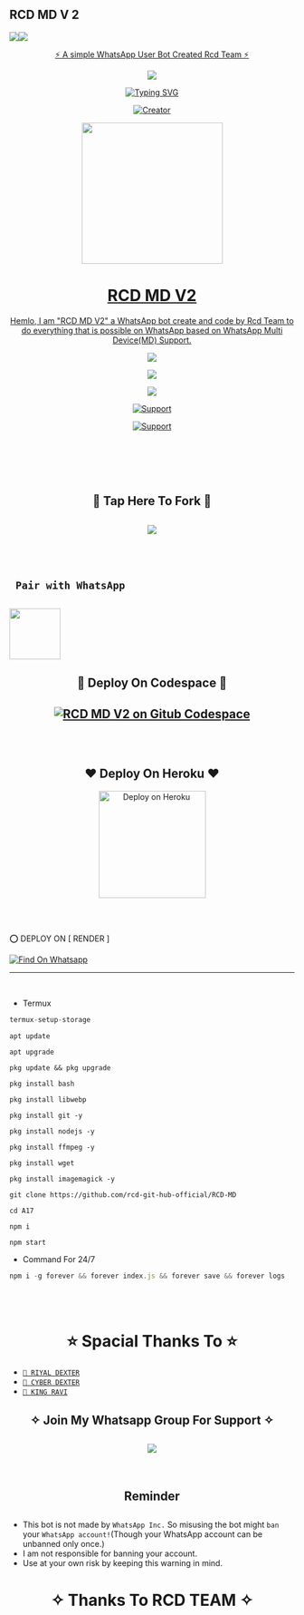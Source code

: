 ## RCD MD V 2
   <a><img src='https://i.imgur.com/LyHic3i.gif'/></a><a><img src='https://i.imgur.com/LyHic3i.gif'/></a>
<p align="center"> 
<u>⚡ A simple WhatsApp User Bot Created Rcd Team ⚡</u>
</p>
<p align="center">
<img src="https://api.shannmoderz.xyz/server/file/JhnZNPg59LpUxYf.jpg"/>       
<p align="center">
  <a href="https://git.io/typing-svg"><img src="https://readme-typing-svg.demolab.com?font=EB+Garamond&weight=800&size=28&duration=4000&pause=1000&random=false&width=435&lines=+•★⃝ RCD-+MD-+V2 BUTTON★⃝•;MULTI-DEVICE+WHATSAPP+BOT;DEVELOPED+BY+RCD+TEAM;RELEASED+DATE+25%2F10%2F2024." alt="Typing SVG" /></a>
 </p>
<p align="center">
<a href="#"><img title="Creator" src="https://img.shields.io/badge/Creator-RCD-TEAM-red.svg?style=for-the-badge&logo=github"></a>
</p>


<p align="center">
   <a href="https://github.com/rcd-git-hub-official">
    <img src="https://files.catbox.moe/wuyr41.jpg" width="249">
     

      
</p>
<h1 align="center"> RCD MD V2
</h1>
<p align="center"> 
  Hemlo, I am "RCD MD V2" a WhatsApp bot create and code by Rcd Team to do everything that is possible on WhatsApp based on WhatsApp Multi Device(MD) Support.

   <p align="center"> 
  <a href="https://github.com/rcd-git-hub-official/RCD-MD">
    <img src="https://img.shields.io/github/stars/rcd-git-hub-official/RCD-MD?style=social">
    
   <p align="center">
  <a href="https://github.com/rcd-git-hub-official/RCD-MD/fork">
    <img src="https://img.shields.io/github/forks/rcd-git-hub-official/RCD-MD?label=Fork&style=social">
    
<p align="center">
  <a href="https://github.com/rcd-git-hub-official">
    <img src="https://api.visitorbadge.io/api/visitors?path=rcd-git-hub-official%2FA17&label=Repo%20Visitors&labelColor=%23697689&countColor=%23ba68c8&style=plastic&labelStyle=upper">
 
  <p align="CENTER">
  <a href="https://github.com/rcd-git-hub-official"><img title="Support" src="https://img.shields.io/badge/Maintain-Yes-cyan.svg?style=for-the-badge&logo=xcode" /></a>
</p>
    

     
  
<p align="CENTER">
  <a href="https://github.com/rcd-git-hub-official"><img title="Support" src="https://img.shields.io/badge/next%20Update-Undefined!-green.svg?style=for-the-badge&logo=xcode" /></a>
</p>
     
<br>
<br>
    
 <br>
     <br>
 
     

<h2 align="center"> 🔰 Tap Here To Fork 🔰 
</h2>
   

<h2 align="center">  <a href="https://github.com/rcd-git-hub-official/RCD-MD?fork"><img src="https://img.shields.io/badge/FORK RCD MD V2-h?color=white&style=for-the-badge&logo=stackshare" />
</a>
</h2>
 
     
<br>
     <br>
     

     

## ` Pair with WhatsApp`
<h2 align="left">  <a href="https://rcd-md-session-id-base.onrender.com/"><img src="https://play-lh.googleusercontent.com/901aMQFFnVoX2T-YuJmTIwpPve_SUgMv_QSyzMSPtAqt_l0CyXN1DxfD6xXU0r2f9iM=w240-h480-rw" width="90" />
</a>
</h2>

  <h2 align="center"> 🚩  Deploy On Codespace  🚩
</h2>
<h2 align="center">  <a href="https://github.com/codespaces/new"><img title="RCD MD V2 on Gitub Codespace" src="https://img.shields.io/badge/DEPLOY CODESPACE-h?color=black&style=for-the-badge&logo=visualstudiocode" />
</a>
</h2>
     
   
    
   <br>
  </br>

  
<h2 align="center"> ❤  Deploy On Heroku  ❤
</h2>

<p align="center" >
    <a href="https://heroku.com/deploy?template=https://github.com/rcd-git-hub-official/RCD-MD">
    <img title="RCD MD V2 on Heroku" src="https://www.herokucdn.com/deploy/button.png" width="189px" alt="Deploy on Heroku" >
    </a>
</p>

   <br>
  </br>



⭕  DEPLOY ON [ RENDER ]

[![Find On Whatsapp ](https://img.shields.io/badge/🚘Click_Here-blue.svg)](https://render.com)

***
     


</br>  

     
     
- Termux
```js
termux-setup-storage
```
```
apt update
```
```
apt upgrade
```
```
pkg update && pkg upgrade
```
```
pkg install bash
```
```
pkg install libwebp
```
```
pkg install git -y
```
```
pkg install nodejs -y
```
```
pkg install ffmpeg -y 
```
```
pkg install wget
```
```
pkg install imagemagick -y
```
```
git clone https://github.com/rcd-git-hub-official/RCD-MD
```
```
cd A17
```
```
npm i
```
```
npm start
```

- Command For 24/7
```js
npm i -g forever && forever index.js && forever save && forever logs
```
</br></br>
<h1 align="center">  ⭐ Spacial Thanks To ⭐
</h1>

* [`🎐 RIYAL DEXTER`](https://wa.link/qavyk1)
* [`🎐 CYBER DEXTER`](https://wa.link/toz8dl)
* [`🎐 KING RAVI`](https://wa.link/z785e1)

<h2 align="center"> ✧ Join My Whatsapp Group For Support ✧
</h2>

<h2 align="center">  <a href="https://chat.whatsapp.com/Cry8eSzZqW27t9H8uOcRIR"><img src="https://img.shields.io/badge/Join Group-25D366?style=for-the-badge&logo=whatsapp&logoColor=white" />
</a>

</h2>





</br> 

<h2 align="center">  Reminder
</h2>
   
## 
- This bot is not made by `WhatsApp Inc.` So misusing the bot might `ban` your `WhatsApp account!`(Though your WhatsApp account can be unbanned only once.)
- I am not responsible for banning your account.
- Use at your own risk by keeping this warning in mind.
 


<h1 align="center">
</h1>

</p>
<h1 align="center"> ✧ Thanks To RCD TEAM ✧
</h1>

